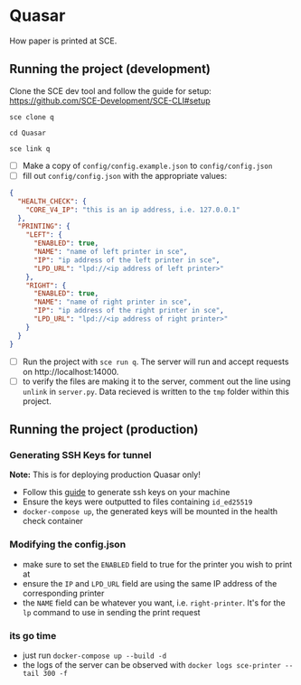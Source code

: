 # Quasar

How paper is printed at SCE.

## Running the project (development)

Clone the SCE dev tool and follow the guide for setup: https://github.com/SCE-Development/SCE-CLI#setup

```
sce clone q

cd Quasar

sce link q
```

- [ ] Make a copy of `config/config.example.json` to `config/config.json`
- [ ] fill out `config/config.json` with the appropriate values:

```json
{
  "HEALTH_CHECK": {
    "CORE_V4_IP": "this is an ip address, i.e. 127.0.0.1"
  },
  "PRINTING": {
    "LEFT": {
      "ENABLED": true,
      "NAME": "name of left printer in sce",
      "IP": "ip address of the left printer in sce",
      "LPD_URL": "lpd://<ip address of left printer>"
    },
    "RIGHT": {
      "ENABLED": true,
      "NAME": "name of right printer in sce",
      "IP": "ip address of the right printer in sce",
      "LPD_URL": "lpd://<ip address of right printer>"
    }
  }
}
```

- [ ] Run the project with `sce run q`. The server will run and accept requests on http://localhost:14000.
- [ ] to verify the files are making it to the server, comment out the line using `unlink` in `server.py`. Data recieved is written to the `tmp` folder within this project.

## Running the project (production)

### Generating SSH Keys for tunnel

**Note:** This is for deploying production Quasar only!

- Follow this
  [guide](https://www.digitalocean.com/community/tutorials/how-to-set-up-ssh-keys-2)
  to generate ssh keys on your machine
- Ensure the keys were outputted to files containing `id_ed25519`
- `docker-compose up`, the generated keys will be mounted in the health check container

### Modifying the config.json

- make sure to set the `ENABLED` field to true for the printer you wish to print at
- ensure the `IP` and `LPD_URL` field are using the same IP address of the corresponding printer
- the `NAME` field can be whatever you want, i.e. `right-printer`. It's for the `lp` command to use in sending the print request

### its go time

- just run `docker-compose up --build -d`
- the logs of the server can be observed with `docker logs sce-printer --tail 300 -f`
